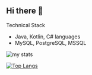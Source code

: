 ## Hi there 👋
Technical Stack
*   Java, Kotlin, C# languages
*   MySQL, PostgreSQL, MSSQL


<img alt="my stats" src="https://github-readme-stats.vercel.app/api?username=haarta"/> 

[![Top Langs](https://github-readme-stats.vercel.app/api/top-langs/?username=haarta)](https://github.com/ahaarta/github-readme-stats)
